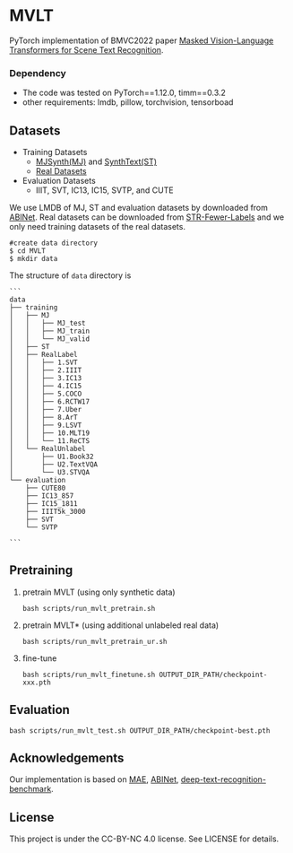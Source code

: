 # MVLT
PyTorch implementation of BMVC2022 paper [Masked Vision-Language Transformers for Scene Text Recognition](https://arxiv.org/abs/2211.04785).  

### Dependency

- The code was tested on PyTorch\==1.12.0, timm\==0.3.2
- other requirements: lmdb, pillow, torchvision, tensorboad
## Datasets
- Training Datasets
  - [MJSynth(MJ)](http://www.robots.ox.ac.uk/~vgg/data/text/) and [SynthText(ST)](http://www.robots.ox.ac.uk/~vgg/data/scenetext/)
  - [Real Datasets](https://github.com/ku21fan/STR-Fewer-Labels/)
- Evaluation Datasets
  - IIIT, SVT, IC13, IC15, SVTP, and CUTE 
 
 We use LMDB of MJ, ST and evaluation datasets by downloaded from [ABINet](https://github.com/FangShancheng/ABINet). Real datasets can be downloaded from [STR-Fewer-Labels](https://github.com/ku21fan/STR-Fewer-Labels/) and we only need training datasets of the real datasets.  
 ```
 #create data directory
 $ cd MVLT
 $ mkdir data
 ```
 
The structure of `data` directory is  

    ```
    data  
    ├── training  
    │   ├── MJ  
    │   │   ├── MJ_test  
    │   │   ├── MJ_train  
    │   │   └── MJ_valid  
    │   ├── ST  
    │   ├── RealLabel
    │   │   ├── 1.SVT  
    │   │   ├── 2.IIIT  
    │   │   ├── 3.IC13
    │   │   ├── 4.IC15
    │   │   ├── 5.COCO
    │   │   ├── 6.RCTW17
    │   │   ├── 7.Uber
    │   │   ├── 8.ArT
    │   │   ├── 9.LSVT
    │   │   ├── 10.MLT19
    │   │   └── 11.ReCTS
    │   └── RealUnlabel
    │       ├── U1.Book32
    │       ├── U2.TextVQA
    │       └── U3.STVQA
    └── evaluation  
        ├── CUTE80  
        ├── IC13_857  
        ├── IC15_1811  
        ├── IIIT5k_3000  
        ├── SVT  
        └── SVTP  
  
    ```   

## Pretraining
1. pretrain MVLT  (using only synthetic data)
    ```
    bash scripts/run_mvlt_pretrain.sh
    ```
2. pretrain MVLT* (using additional unlabeled real data)
    ```
    bash scripts/run_mvlt_pretrain_ur.sh
    ```
3. fine-tune
    ```
    bash scripts/run_mvlt_finetune.sh OUTPUT_DIR_PATH/checkpoint-xxx.pth
    ```
## Evaluation  
  
```
bash scripts/run_mvlt_test.sh OUTPUT_DIR_PATH/checkpoint-best.pth
```



## Acknowledgements
Our implementation is based on [MAE](https://github.com/facebookresearch/mae), [ABINet](https://github.com/FangShancheng/ABINet), 
[deep-text-recognition-benchmark](https://github.com/clovaai/deep-text-recognition-benchmark).


## License
This project is under the CC-BY-NC 4.0 license. See LICENSE for details.


  
